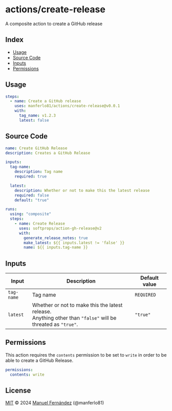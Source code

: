 # actions/create-release

A composite action to create a GitHub release

## Index

* [Usage](#usage)
* [Source Code](#source-code)
* [Inputs](#inputs)
* [Permissions](#permissions)

## Usage

```yaml
steps:
  - name: Create a GitHub release
    uses: manferlo81/actions/create-release@v0.0.1
    with:
      tag_name: v1.2.3
      latest: false
```

## Source Code

```yaml
name: Create GitHub Release
description: Creates a GitHub Release

inputs:
  tag-name:
    description: Tag name
    required: true

  latest:
    description: Whether or not to make this the latest release
    required: false
    default: "true"

runs:
  using: "composite"
  steps:
    - name: Create Release
      uses: softprops/action-gh-release@v2
      with:
        generate_release_notes: true
        make_latest: ${{ inputs.latest != 'false' }}
        name: ${{ inputs.tag-name }}
```

## Inputs

| Input       | Description                                    | Default value |
| ----------- | ---------------------------------------------- | ------------- |
| `tag-name`  | Tag name                                       | `REQUIRED`    |
| `latest`    | Whether or not to make this the latest release.<br />Anything other than `"false"` will be threated as `"true"`. | `"true"`        |

## Permissions

This action requires the `contents` permission to be set to `write` in order to be able to create a GitHub Release.

```yaml
permissions:
  contents: write
```

## License

[MIT](../LICENSE) &copy; 2024 [Manuel Fernández](https://github.com/manferlo81) (@manferlo81)

